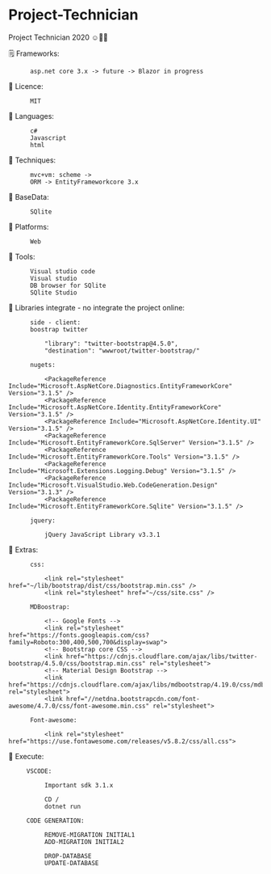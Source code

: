 # Project-Technician
Project Technician 2020 ☺️👌🏻

🗒 Frameworks:

          asp.net core 3.x -> future -> Blazor in progress
   
  🦾 Licence: 
   
          MIT
  🦾 Languages: 
   
          c#
          Javascript
          html
   
  🦾 Techniques:
   
          mvc+vm: scheme ->
          ORM -> EntityFrameworkcore 3.x
              
  🦾 BaseData:
      
          SQlite
  
  🦾 Platforms: 
      
          Web
   
  🦾 Tools:
   
          Visual studio code
          Visual studio
          DB browser for SQlite
          SQlite Studio
  
  🦾 Libraries integrate - no integrate the project online: 
          
          side - client:
          boostrap twitter

              "library": "twitter-bootstrap@4.5.0",
              "destination": "wwwroot/twitter-bootstrap/"

          nugets:

              <PackageReference Include="Microsoft.AspNetCore.Diagnostics.EntityFrameworkCore" Version="3.1.5" />
              <PackageReference Include="Microsoft.AspNetCore.Identity.EntityFrameworkCore" Version="3.1.5" />
              <PackageReference Include="Microsoft.AspNetCore.Identity.UI" Version="3.1.5" />
              <PackageReference Include="Microsoft.EntityFrameworkCore.SqlServer" Version="3.1.5" />
              <PackageReference Include="Microsoft.EntityFrameworkCore.Tools" Version="3.1.5" />
              <PackageReference Include="Microsoft.Extensions.Logging.Debug" Version="3.1.5" />
              <PackageReference Include="Microsoft.VisualStudio.Web.CodeGeneration.Design" Version="3.1.3" />
              <PackageReference Include="Microsoft.EntityFrameworkCore.Sqlite" Version="3.1.5" />

          jquery:
              
              jQuery JavaScript Library v3.3.1
 
🦾 Extras:
 
          css:
          
              <link rel="stylesheet" href="~/lib/bootstrap/dist/css/bootstrap.min.css" />
              <link rel="stylesheet" href="~/css/site.css" />
          
          MDBoostrap:
          
              <!-- Google Fonts -->
              <link rel="stylesheet" href="https://fonts.googleapis.com/css?family=Roboto:300,400,500,700&display=swap">
              <!-- Bootstrap core CSS -->
              <link href="https://cdnjs.cloudflare.com/ajax/libs/twitter-bootstrap/4.5.0/css/bootstrap.min.css" rel="stylesheet">
              <!-- Material Design Bootstrap -->
              <link href="https://cdnjs.cloudflare.com/ajax/libs/mdbootstrap/4.19.0/css/mdb.min.css" rel="stylesheet">
              <link href="//netdna.bootstrapcdn.com/font-awesome/4.7.0/css/font-awesome.min.css" rel="stylesheet">
              
          Font-awesome:
          
              <link rel="stylesheet" href="https://use.fontawesome.com/releases/v5.8.2/css/all.css">
              
 🦾 Execute:
 
         VSCODE:
              
              Important sdk 3.1.x
                
              CD /
              dotnet run
              
         CODE GENERATION:
         
              REMOVE-MIGRATION INITIAL1
              ADD-MIGRATION INITIAL2
              
              DROP-DATABASE
              UPDATE-DATABASE
               
   
   


